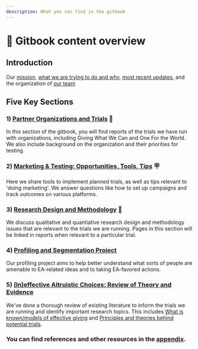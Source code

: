 ```yaml
---
description: What you can find in the gitbook
---
```


# 📕 Gitbook content overview

## **Introduction**

Our [mission](./), [what we are trying to do and why](overview-ea-forum-post.md), [most recent updates](broken-reference), and the organization of [our team](our-team-and-resources.md)

## Five Key Sections

### 1)  [Partner Organizations and Trials](partner-organizations-and-trials/section-introduction.md) 🤝

In this section of the gitbook, you will find reports of the trials we have run with organizations, including Giving What We Can and One For the World. We also include background on the organization and their priorities for testing.

### 2) [Marketing & Testing: Opportunities, Tools, Tips](marketing-and-testing-opportunities-tools-tips/trial-reporting-template.md) 🪧

Here we share tools to implement planned trials, as well as tips relevant to 'doing marketing'. We answer questions like how to set up campaigns and track outcomes on various platforms.

### 3) [Research Design and Methodology](methodological-discussion/section-introduction-wip.md) 🎨

We discuss qualitative and quantiative research design and methodology issues that are relevant to the trials we are running. Pages in this section will be linked in reports when relevant to a particular trial.

### 4) [Profiling and Segmentation Project](profiling-and-segmentation/section-introduction.md)

Our profiling project aims to help better understand what sorts of people are amenable to EA-related ideas and to taking EA-favored actions.

### **5)** [**(In)effective Altruistic Choices: Review of Theory and Evidence**](background/section-introduction.md)

We've done a thorough review of existing literature to inform the trials we are running and identify important research topics. This includes [What is known/models of effective giving](background/models-theories-psychological-norms.md) and [Principles and theories behind potential trials](background/tools-and-trials-overview/tools-interventions-principles.md).

### You can find references and other resources in the [appendix](appendix/how-this-gitbook-works/).
